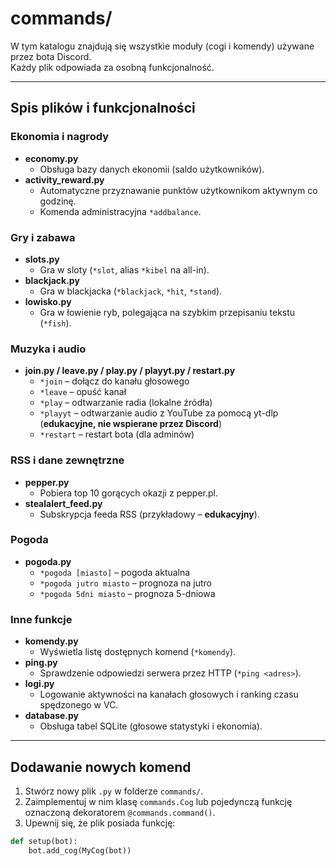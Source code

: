 # commands/

W tym katalogu znajdują się wszystkie moduły (cogi i komendy) używane przez bota Discord.  
Każdy plik odpowiada za osobną funkcjonalność.

---

## Spis plików i funkcjonalności

### Ekonomia i nagrody
- **economy.py**  
  - Obsługa bazy danych ekonomii (saldo użytkowników).
- **activity_reward.py**  
  - Automatyczne przyznawanie punktów użytkownikom aktywnym co godzinę.
  - Komenda administracyjna `*addbalance`.

### Gry i zabawa
- **slots.py**  
  - Gra w sloty (`*slot`, alias `*kibel` na all-in).
- **blackjack.py**  
  - Gra w blackjacka (`*blackjack`, `*hit`, `*stand`).
- **lowisko.py**  
  - Gra w łowienie ryb, polegająca na szybkim przepisaniu tekstu (`*fish`).

### Muzyka i audio
- **join.py / leave.py / play.py / playyt.py / restart.py**  
  - `*join` – dołącz do kanału głosowego  
  - `*leave` – opuść kanał  
  - `*play` – odtwarzanie radia (lokalne źródła)  
  - `*playyt` – odtwarzanie audio z YouTube za pomocą yt-dlp (**edukacyjne, nie wspierane przez Discord**)  
  - `*restart` – restart bota (dla adminów)

### RSS i dane zewnętrzne
- **pepper.py**  
  - Pobiera top 10 gorących okazji z pepper.pl.
- **stealalert_feed.py**  
  - Subskrypcja feeda RSS (przykładowy – **edukacyjny**).

### Pogoda
- **pogoda.py**  
  - `*pogoda [miasto]` – pogoda aktualna
  - `*pogoda jutro miasto` – prognoza na jutro
  - `*pogoda 5dni miasto` – prognoza 5-dniowa

### Inne funkcje
- **komendy.py**  
  - Wyświetla listę dostępnych komend (`*komendy`).
- **ping.py**  
  - Sprawdzenie odpowiedzi serwera przez HTTP (`*ping <adres>`).
- **logi.py**  
  - Logowanie aktywności na kanałach głosowych i ranking czasu spędzonego w VC.
- **database.py**  
  - Obsługa tabel SQLite (głosowe statystyki i ekonomia).

---

## Dodawanie nowych komend

1. Stwórz nowy plik `.py` w folderze `commands/`.
2. Zaimplementuj w nim klasę `commands.Cog` lub pojedynczą funkcję oznaczoną dekoratorem `@commands.command()`.
3. Upewnij się, że plik posiada funkcję:

```python
def setup(bot):
    bot.add_cog(MyCog(bot))
